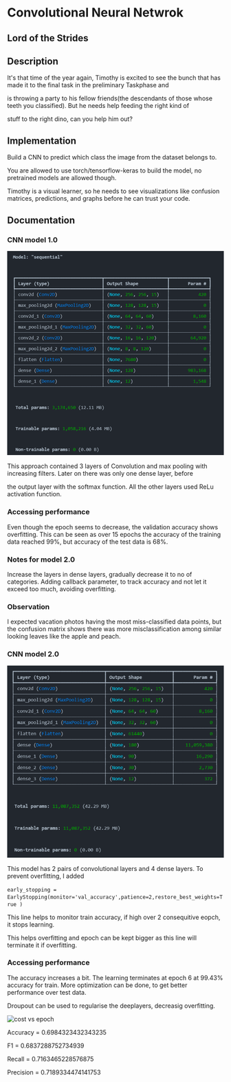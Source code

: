 # Convolutional Neural Netwrok
## Lord of the Strides
## Description
It's that time of the year again, Timothy is excited to see the bunch that has made it to the final task in the preliminary Taskphase and 

is throwing a party to his fellow friends(the descendants of those whose teeth you classified). But he needs help feeding the right kind of

stuff to the right dino, can you help him out?

## Implementation

Build a CNN to predict which class the image from the dataset belongs to.

You are allowed to use torch/tensorflow-keras to build the model, no pretrained models are allowed though.

Timothy is a visual learner, so he needs to see visualizations like confusion matrices, predictions, and graphs before he can trust your code.

## Documentation
### CNN model 1.0
![summary](image-3.png)

This approach contained 3 layers of Convolution and max pooling with increasing filters. Later on there was only one dense layer, before 

the output layer with the softmax function. All the other layers used ReLu activation function.
### Accessing performance
Even though the epoch seems to decrease, the validation accuracy shows overfitting. This can be seen as over 15 epochs the accuracy of the 
training data reached 99%, but accuracy of the test data is 68%.

### Notes for model 2.0
Increase the  layers in dense layers, gradually decrease it to no of categories.
Adding callback parameter, to track accuracy and not let it exceed too much, avoiding overfitting.

### Observation
I expected vacation photos having the most miss-classified data points, but the confusion matrix shows there was more misclassification among similar looking leaves like the apple and peach.

### CNN model 2.0

![summary](image.png)

This model has 2 pairs of convolutional layers and 4 dense layers. To prevent overfitting, I added 

```early_stopping = EarlyStopping(monitor='val_accuracy',patience=2,restore_best_weights=True )```

This line helps to monitor train accuracy, if high over 2 consequitive eopch, it stops learning. 

This helps overfitting and epoch can be kept bigger as this line will terminate it if overfitting.
### Accessing performance
The accuracy increases a bit. The learning terminates at epoch 6 at 99.43% accuracy for train. More optimization can be done, to get better performance over test data. 

Droupout can be used to regularise the deeplayers, decreasig overfitting.

![cost vs epoch](image-1.png)

Accuracy = 0.6984323432343235

F1 = 0.6837288752734939

Recall = 0.7163465228576875

Precision = 0.7189334474141753
